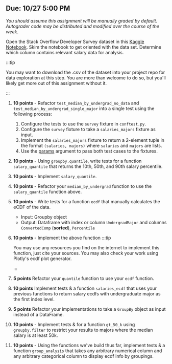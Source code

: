 ## Due: 10/27 5:00 PM

*You should assume this assignment will be manually graded by default. Autograder code may be distributed and modified over the course of the week*.

Open the Stack Overflow Developer Survey dataset in this [Kaggle Notebook](https://www.kaggle.com/code/razamh/stack-overflow-developer-survey-analysis). Skim the notebook to get oriented with the data set. Determine which column contains relevant salary data for analysis.

:::tip

You may want to download the .csv of the dataset into your project repo for data exploration at this step. You are more than welcome to do so, but you'll likely get more out of this assignment without it.

:::




1. **10 points** - Refactor `test_median_by_undergrad_no_data` and `test_median_by_undergrad_single_major` into a single test using the following process:
    1. Configure the tests to use the `survey` fixture in `conftest.py`.
    2. Configure the `survey` fixture to take a `salaries_majors` fixture as input.
    3. Implement the `salaries_majors` fixture to return a 2-element tuple in the format `(salaries, majors)` where `salaries` and `majors` are lists.
    4. Use the [params](https://docs.pytest.org/en/latest/how-to/fixtures.html#parametrizing-fixtures) argument to pass both test cases to the fixtures.


2. **10 points** - Using `groupby.quantile`, write tests for a function `salary_quantile` that returns the 10th, 50th, and 90th salary percentile.
3. **10 points** - Implement `salary_quantile`.
4. **10 points** - Refactor your `median_by_undergrad` function to use the `salary_quantile` function above.

5. **10 points** - Write tests for a function `ecdf` that manually calculates the eCDF of the data.

    - Input: Groupby object
    - Output: Dataframe with index or column `UndergradMajor` and columns `ConvertedComp` (**sorted**), `Percentile` 

6. **10 points** - Implement the above function
    :::tip

    You may use any resources you find on the internet to implement this function, just cite your sources. You may also check your work using Plotly's ecdf plot generator.

    :::

7. **5 points** Refactor your `quantile` function to use your `ecdf` function.

8. **10 points** Implement tests & a function `salaries_ecdf` that uses your previous functions to return salary ecdfs with undergraduate major as the first index level.

9. **5 points** Refactor your implementations to take a `GroupBy` object as input instead of a DataFrame.

10. **10 points** - Implement tests & for a function `gt_50_k` using `groupby.filter` to restrict your results to majors where the median salary is at least 50k. 

11. **10 points** - Using the functions we've build thus far, implement tests & a function `group_analysis` that takes any arbitrary numerical column and any arbitrary categorical column to display ecdf info by groupings. 